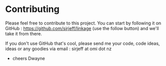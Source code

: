 # Contributing

Please feel free to contribute to this project.
You can start by following it on GitHub : https://github.com/sirjeff/linkage (use the follow button)
and we'll take it from there.

If you don't use GitHub that's cool, please send me your code, code ideas, ideas or any goodies via email : sirjeff at omi dot nz

- cheers
 Dwayne


